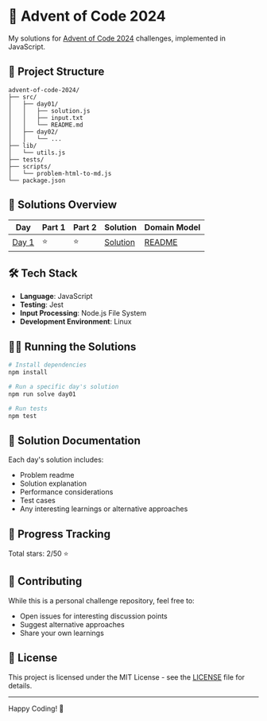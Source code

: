 # 🎄 Advent of Code 2024

My solutions for [Advent of Code 2024](https://adventofcode.com/2024) challenges, implemented in JavaScript.

## 🎯 Project Structure

```
advent-of-code-2024/
├── src/
│   ├── day01/
│   │   ├── solution.js
│   │   ├── input.txt
│   │   └── README.md
│   ├── day02/
│   │   └── ...
├── lib/
│   └── utils.js
├── tests/
├── scripts/
│   └── problem-html-to-md.js
└── package.json
```

## 🚀 Solutions Overview

| Day                   | Part 1 | Part 2 | Solution                            | Domain Model                    |
| --------------------- | ------ | ------ | ----------------------------------- | ------------------------------- |
| [Day 1](./src/day01/) | ⭐     | ⭐     | [Solution](./src/day01/solution.js) | [README](./src/day01/README.md) |

## 🛠️ Tech Stack

- **Language**: JavaScript
- **Testing**: Jest
- **Input Processing**: Node.js File System
- **Development Environment**: Linux

## 🏃‍♂️ Running the Solutions

```bash
# Install dependencies
npm install

# Run a specific day's solution
npm run solve day01

# Run tests
npm test
```

## 📝 Solution Documentation

Each day's solution includes:

- Problem readme
- Solution explanation
- Performance considerations
- Test cases
- Any interesting learnings or alternative approaches

## 🌟 Progress Tracking

Total stars: 2/50 ⭐

## 🤝 Contributing

While this is a personal challenge repository, feel free to:

- Open issues for interesting discussion points
- Suggest alternative approaches
- Share your own learnings

## 📖 License

This project is licensed under the MIT License - see the [LICENSE](LICENSE) file for details.

---

Happy Coding! 🎅
